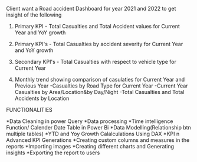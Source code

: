 Client want a Road accident Dashboard for year 2021 and 2022 to get insight of the following

1. Primary KPI - Total Casualties and Total Accident values for Current Year and YoY growth

2. Primary KPI's - Total Casualties by accident severity for Current Year and YoY growth
3. Secondary KPI's - Total Casualties with respect to vehicle type for Current Year
4. Monthly trend showing comparison of casulaties for Current Year and Previous Year
-Casualties by Road Type for Current Year
-Current Year Casualties by Area/Location&by Day/Night
-Total Casualties and Total Accidents by Location

FUNCTIONALITIES

*Data Cleaning in power Query
*Data processing
*Time intelligence Function/ Calender Date Table in Power Bi
*Data Modelling(Relationship btn multiple tables)
*YTD and Yoy Growth Calalculations Using DAX
*KPI n Advanced KPI Generations
*Creating custom columns and measures in the reports
*Importing images
*Creating different charts and Generating insights
*Exporting the report to users
